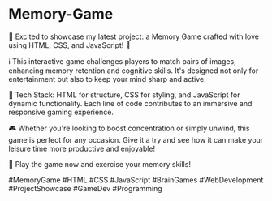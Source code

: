 # Memory-Game
🧠 Excited to showcase my latest project: a Memory Game crafted with love using HTML, CSS, and JavaScript! 🌟

ℹ️ This interactive game challenges players to match pairs of images, enhancing memory retention and cognitive skills. It's designed not only for entertainment but also to keep your mind sharp and active.

🔧 Tech Stack: HTML for structure, CSS for styling, and JavaScript for dynamic functionality. Each line of code contributes to an immersive and responsive gaming experience.

🎮 Whether you're looking to boost concentration or simply unwind, this game is perfect for any occasion. Give it a try and see how it can make your leisure time more productive and enjoyable!

🔗 Play the game now and exercise your memory skills! 

#MemoryGame #HTML #CSS #JavaScript #BrainGames #WebDevelopment #ProjectShowcase #GameDev #Programming
